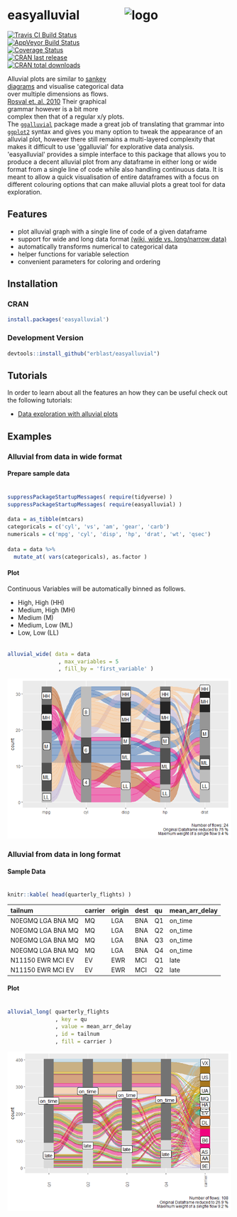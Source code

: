 
<!-- README.md is generated from README.Rmd. Please edit that file -->
# easyalluvial <img src="https://www.datisticsblog.com/easyalluvial_logo_square.png" alt="logo" width="240" height="240" align = "right"/> 

[![Travis CI Build Status](https://travis-ci.org/erblast/easyalluvial.svg?branch=master)](https://travis-ci.org/erblast/easyalluvial) [![AppVeyor Build Status](https://ci.appveyor.com/api/projects/status/github/erblast/easyalluvial?branch=master&svg=true)](https://ci.appveyor.com/project/erblast/easyalluvial) 
[![Coverage Status](https://img.shields.io/codecov/c/github/erblast/easyalluvial/master.svg)](https://codecov.io/github/erblast/easyalluvial?branch=master)
[![CRAN last release](https://www.r-pkg.org/badges/last-release/easyalluvial)](https://CRAN.R-project.org/package=easyalluvial)
[![CRAN total downloads](https://cranlogs.r-pkg.org/badges/grand-total/easyalluvial)](https://CRAN.R-project.org/package=easyalluvial)




Alluvial plots are similar to [sankey diagrams](https://en.wikipedia.org/wiki/Sankey_diagram) and visualise categorical data over multiple dimensions as flows. [Rosval et. al. 2010](https://journals.plos.org/plosone/article?id=10.1371/journal.pone.0008694) Their graphical grammar however is a bit more complex then that of a regular x/y plots. The [`ggalluvial`](http://corybrunson.github.io/ggalluvial/) package made a great job of translating that grammar into [`ggplot2`](https://github.com/tidyverse/ggplot2) syntax and gives you many option to tweak the appearance of an alluvial plot, however there still remains a multi-layered complexity that makes it difficult to use 'ggalluvial' for explorative data analysis. 'easyalluvial' provides a simple interface to this package that allows you to produce a decent alluvial plot from any dataframe in either long or wide format from a single line of code while also handling continuous data. It is meant to allow a quick visualisation of entire dataframes with a focus on different colouring options that can make alluvial plots a great tool for data exploration.

Features
--------

-   plot alluvial graph with a single line of code of a given dataframe
-   support for wide and long data format [(wiki, wide vs. long/narrow data)](https://en.wikipedia.org/wiki/Wide_and_narrow_data)
-   automatically transforms numerical to categorical data
-   helper functions for variable selection
-   convenient parameters for coloring and ordering

Installation
------------

### CRAN

``` r
install.packages('easyalluvial')
```

### Development Version

``` r
devtools::install_github("erblast/easyalluvial")
```

Tutorials
---------

In order to learn about all the features an how they can be useful check out the following tutorials:

-   [Data exploration with alluvial plots](https://www.datisticsblog.com/2018/10/intro_easyalluvial/#features)

Examples
--------

### Alluvial from data in wide format

#### Prepare sample data

``` r

suppressPackageStartupMessages( require(tidyverse) )
suppressPackageStartupMessages( require(easyalluvial) )

data = as_tibble(mtcars)
categoricals = c('cyl', 'vs', 'am', 'gear', 'carb')
numericals = c('mpg', 'cyl', 'disp', 'hp', 'drat', 'wt', 'qsec')

data = data %>%
  mutate_at( vars(categoricals), as.factor )
```

#### Plot

Continuous Variables will be automatically binned as follows.

-   High, High (HH)
-   Medium, High (MH)
-   Medium (M)
-   Medium, Low (ML)
-   Low, Low (LL)

``` r

alluvial_wide( data = data
                , max_variables = 5
                , fill_by = 'first_variable' )
```

![](man/figures/README-wide_plot-1.png)

### Alluvial from data in long format

#### Sample Data

``` r

knitr::kable( head(quarterly_flights) )
```

| tailnum           | carrier | origin | dest | qu  | mean\_arr\_delay |
|:------------------|:--------|:-------|:-----|:----|:-----------------|
| N0EGMQ LGA BNA MQ | MQ      | LGA    | BNA  | Q1  | on\_time         |
| N0EGMQ LGA BNA MQ | MQ      | LGA    | BNA  | Q2  | on\_time         |
| N0EGMQ LGA BNA MQ | MQ      | LGA    | BNA  | Q3  | on\_time         |
| N0EGMQ LGA BNA MQ | MQ      | LGA    | BNA  | Q4  | on\_time         |
| N11150 EWR MCI EV | EV      | EWR    | MCI  | Q1  | late             |
| N11150 EWR MCI EV | EV      | EWR    | MCI  | Q2  | late             |

#### Plot

``` r

alluvial_long( quarterly_flights
               , key = qu
               , value = mean_arr_delay
               , id = tailnum
               , fill = carrier )
```

![](man/figures/README-plot_long-1.png)
